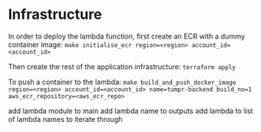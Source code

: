 # Infrastructure

In order to deploy the lambda function, first create an ECR with a dummy container image:
`make initialise_ecr region=<region> account_id=<account_id>`

Then create the rest of the application infrastructure:
`terraform apply`

To push a container to the lambda:
`make build_and_push_docker_image region=<region> account_id=<account_id> name=tumpr-backend build_no=1 aws_ecr_repository=<aws_ecr_repo>`

add lambda module to main
add lambda name to outputs
add lambda to list of lambda names to iterate through